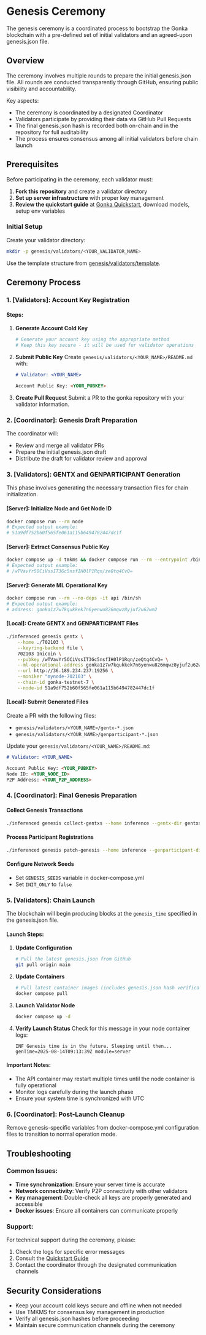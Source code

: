 # Genesis Ceremony

The genesis ceremony is a coordinated process to bootstrap the Gonka blockchain with a pre-defined set of initial validators and an agreed-upon genesis.json file.

## Overview

The ceremony involves multiple rounds to prepare the initial genesis.json file. All rounds are conducted transparently through GitHub, ensuring public visibility and accountability.

Key aspects:
- The ceremony is coordinated by a designated Coordinator
- Validators participate by providing their data via GitHub Pull Requests
- The final genesis.json hash is recorded both on-chain and in the repository for full auditability
- The process ensures consensus among all initial validators before chain launch

## Prerequisites

Before participating in the ceremony, each validator must:

1. **Fork this repository** and create a validator directory
2. **Set up server infrastructure** with proper key management
3. **Review the quickstart guide** at [Gonka Quickstart](https://gonka.ai/participant/quickstart), download models, setup env variables

### Initial Setup

Create your validator directory:
```bash
mkdir -p genesis/validators/<YOUR_VALIDATOR_NAME>
```

Use the template structure from [genesis/validators/template](genesis/validators/template).

## Ceremony Process

### 1. [Validators]: Account Key Registration

#### Steps:
1. **Generate Account Cold Key**
   ```bash
   # Generate your account key using the appropriate method
   # Keep this key secure - it will be used for validator operations
   ```

2. **Submit Public Key**
   Create `genesis/validators/<YOUR_NAME>/README.md` with:
   ```markdown
   # Validator: <YOUR_NAME>
   
   Account Public Key: <YOUR_PUBKEY>
   ```

3. **Create Pull Request**
   Submit a PR to the gonka repository with your validator information.

### 2. [Coordinator]: Genesis Draft Preparation

The coordinator will:
- Review and merge all validator PRs
- Prepare the initial genesis.json draft
- Distribute the draft for validator review and approval

### 3. [Validators]: GENTX and GENPARTICIPANT Generation

This phase involves generating the necessary transaction files for chain initialization.

#### [Server]: Initialize Node and Get Node ID
```bash
docker compose run --rm node
# Expected output example:
# 51a9df752b60f565fe061a115b6494782447dc1f
```

#### [Server]: Extract Consensus Public Key
```bash
docker compose up -d tmkms && docker compose run --rm --entrypoint /bin/sh tmkms -c "tmkms-pubkey"
# Expected output example:
# /wTVavYr5OCiVssIT3Gc5nsfIH0lP1Rqn/zeQtq4CvQ=
```

#### [Server]: Generate ML Operational Key
```bash
docker compose run --rm --no-deps -it api /bin/sh
# Expected output example:
# address: gonka1z7w7kqukkek7n6yenwu826mqwz8yjuf2u62wm2
```

#### [Local]: Create GENTX and GENPARTICIPANT Files
```bash
./inferenced genesis gentx \
    --home ./702103 \
    --keyring-backend file \
    702103 1nicoin \
    --pubkey /wTVavYr5OCiVssIT3Gc5nsfIH0lP1Rqn/zeQtq4CvQ= \
    --ml-operational-address gonka1z7w7kqukkek7n6yenwu826mqwz8yjuf2u62wm2 \
    --url http://36.189.234.237:19256 \
    --moniker "mynode-702103" \
    --chain-id gonka-testnet-7 \
    --node-id 51a9df752b60f565fe061a115b6494782447dc1f
```

#### [Local]: Submit Generated Files

Create a PR with the following files:
- `genesis/validators/<YOUR_NAME>/gentx-*.json`
- `genesis/validators/<YOUR_NAME>/genparticipant-*.json`

Update your `genesis/validators/<YOUR_NAME>/README.md`:
```markdown
# Validator: <YOUR_NAME>

Account Public Key: <YOUR_PUBKEY>
Node ID: <YOUR_NODE_ID>
P2P Address: <YOUR_P2P_ADDRESS>
```

### 4. [Coordinator]: Final Genesis Preparation

#### Collect Genesis Transactions
```bash
./inferenced genesis collect-gentxs --home inference --gentx-dir gentxs
```

#### Process Participant Registrations
```bash
./inferenced genesis patch-genesis --home inference --genparticipant-dir genparticipants
```

#### Configure Network Seeds
- Set `GENESIS_SEEDS` variable in docker-compose.yml
- Set `INIT_ONLY` to `false`

### 5. [Validators]: Chain Launch

The blockchain will begin producing blocks at the `genesis_time` specified in the genesis.json file.

#### Launch Steps:
1. **Update Configuration**
   ```bash
   # Pull the latest genesis.json from GitHub
   git pull origin main
   ```

2. **Update Containers**
   ```bash
   # Pull latest container images (includes genesis.json hash verification)
   docker compose pull
   ```

3. **Launch Validator Node**
   ```bash
   docker compose up -d
   ```

4. **Verify Launch Status**
   Check for this message in your node container logs:
   ```
   INF Genesis time is in the future. Sleeping until then... genTime=2025-08-14T09:13:39Z module=server
   ```

#### Important Notes:
- The API container may restart multiple times until the node container is fully operational
- Monitor logs carefully during the launch phase
- Ensure your system time is synchronized with UTC

### 6. [Coordinator]: Post-Launch Cleanup

Remove genesis-specific variables from docker-compose.yml configuration files to transition to normal operation mode.

## Troubleshooting

### Common Issues:
- **Time synchronization**: Ensure your server time is accurate
- **Network connectivity**: Verify P2P connectivity with other validators
- **Key management**: Double-check all keys are properly generated and accessible
- **Docker issues**: Ensure all containers can communicate properly

### Support:
For technical support during the ceremony, please:
1. Check the logs for specific error messages
2. Consult the [Quickstart Guide](https://gonka.ai/participant/quickstart)
3. Contact the coordinator through the designated communication channels

## Security Considerations

- Keep your account cold keys secure and offline when not needed
- Use TMKMS for consensus key management in production
- Verify all genesis.json hashes before proceeding
- Maintain secure communication channels during the ceremony